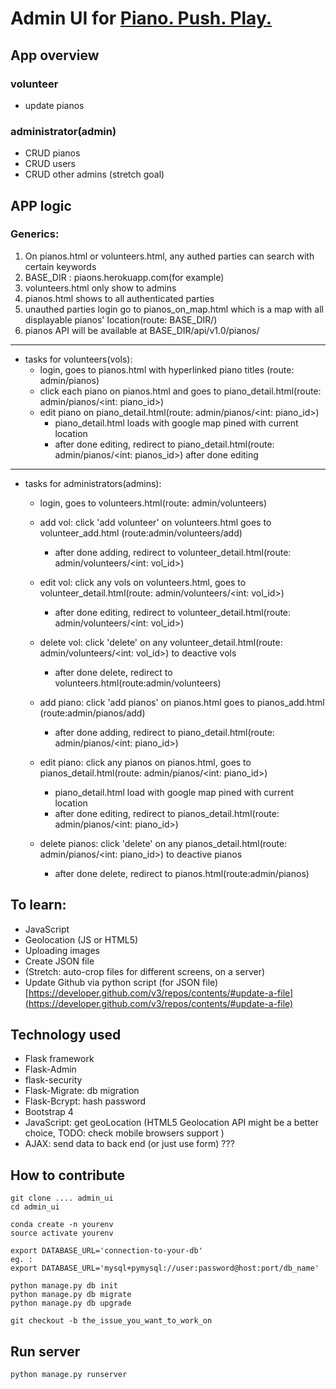 # Admin UI for [Piano. Push. Play.](http://www.pianopushplay.com)

## App overview
### volunteer
 - update pianos 
### administrator(admin)
 - CRUD pianos
 - CRUD users
 - CRUD other admins (stretch goal)


## APP logic
### Generics:
1. On pianos.html or volunteers.html, any authed parties can search with certain keywords
2. BASE_DIR : piaons.herokuapp.com(for example)
3. volunteers.html only show to admins
4. pianos.html shows to all authenticated parties
5. unauthed parties login go to pianos_on_map.html which is a map with all displayable pianos' location(route: BASE_DIR/) 
5. pianos API will be available at BASE_DIR/api/v1.0/pianos/

---
 - tasks for volunteers(vols):
    - login, goes to pianos.html with hyperlinked piano titles (route: admin/pianos)
    - click each piano on pianos.html and goes to piano_detail.html(route: admin/pianos/<int: piano_id>)
    - edit piano on piano_detail.html(route: admin/pianos/<int: piano_id>)
        - piano_detail.html loads with google map pined with current location
        - after done editing, redirect to piano_detail.html(route: admin/pianos/<int: pianos_id>) after done editing
---
- tasks for administrators(admins):
    - login, goes to volunteers.html(route: admin/volunteers)  
    - add vol: click 'add volunteer' on volunteers.html goes to volunteer_add.html (route:admin/volunteers/add)
        - after done adding, redirect to volunteer_detail.html(route: admin/volunteers/<int: vol_id>)
    - edit vol: click any vols on volunteers.html, goes to volunteer_detail.html(route: admin/volunteers/<int: vol_id>) 
        - after done editing, redirect to volunteer_detail.html(route: admin/volunteers/<int: vol_id>)
    - delete vol: click 'delete' on any volunteer_detail.html(route: admin/volunteers/<int: vol_id>) to deactive vols
        - after done delete, redirect to volunteers.html(route:admin/volunteers)
        
    - add piano: click 'add pianos' on pianos.html goes to pianos_add.html (route:admin/pianos/add)
        - after done adding, redirect to piano_detail.html(route: admin/pianos/<int: piano_id>)
    - edit piano: click any pianos on pianos.html, goes to pianos_detail.html(route: admin/pianos/<int: piano_id>) 
        - piano_detail.html load with google map pined with current location
        - after done editing, redirect to pianos_detail.html(route: admin/pianos/<int: piano_id>)
    - delete pianos: click 'delete' on any pianos_detail.html(route: admin/pianos/<int: piano_id>) to deactive pianos
        - after done delete, redirect to pianos.html(route:admin/pianos)
 
## To learn:

* JavaScript
* Geolocation (JS or HTML5)
* Uploading images
* Create JSON file
* (Stretch: auto-crop files for different screens, on a server)
* Update Github via python script (for JSON file) [https://developer.github.com/v3/repos/contents/#update-a-file](https://developer.github.com/v3/repos/contents/#update-a-file) 


## Technology used

- Flask framework
- Flask-Admin
- flask-security
- Flask-Migrate: db migration
- Flask-Bcrypt: hash password
- Bootstrap 4 
- JavaScript: get geoLocation (HTML5 Geolocation API might be a better choice, TODO: check mobile browsers support )
- AJAX: send data to back end (or just use form) ???
    

## How to contribute
```
git clone .... admin_ui
cd admin_ui

conda create -n yourenv
source activate yourenv

export DATABASE_URL='connection-to-your-db'
eg. :
export DATABASE_URL='mysql+pymysql://user:password@host:port/db_name'

python manage.py db init
python manage.py db migrate
python manage.py db upgrade

git checkout -b the_issue_you_want_to_work_on
```

## Run server
```
python manage.py runserver 
```
